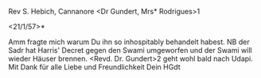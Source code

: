 Rev S. Hebich, Cannanore
<Dr Gundert, Mrs* Rodrigues>1

 <21/1/57>*

Amm fragte mich warum Du ihn so inhospitably behandelt habest. NB der Sadr hat Harris' Decret gegen den Swami umgeworfen und der Swami will wieder Häuser brennen. <Revd. Dr. Gundert>2 geht wohl bald nach Udapi. Mit Dank für alle Liebe und Freundlichkeit
 Dein HGdt

